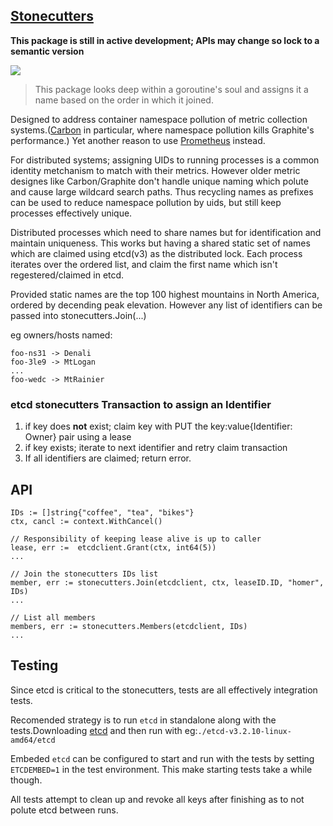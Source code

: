 [Stonecutters](https://youtu.be/HmEtR17A6ck?t=2m55s)
------------

**This package is still in active development; APIs may change so lock to a semantic version**

![](https://vignette1.wikia.nocookie.net/simpsons/images/1/16/Hammer_symbol.png/revision/latest?cb=20101006090032)

> This package looks deep within a goroutine's soul and assigns it a name based on the order in which it joined.

Designed to address container namespace pollution of metric collection systems.([Carbon](https://github.com/graphite-project/carbon) in particular, where namespace pollution kills Graphite's performance.) Yet another reason to use [Prometheus](https://prometheus.io/) instead.

For distributed systems; assigning UIDs to running processes is a common identity metchanism to match with their metrics. However older metric designes like Carbon/Graphite don't handle unique naming which polute and cause large wildcard search paths. Thus recycling names as prefixes can be used to reduce namespace pollution by uids, but still keep processes effectively unique. 

Distributed processes which need to share names but for identification and maintain uniqueness. This works but having a shared static set of names which are claimed using etcd(v3) as the distributed lock. Each process iterates over the ordered list, and claim the first name which isn't regestered/claimed in etcd.

Provided static names are the top 100 highest mountains in North America, ordered by decending peak elevation. However any list of identifiers can be passed into stonecutters.Join(...)  

eg owners/hosts named:

```
foo-ns31 -> Denali
foo-3le9 -> MtLogan
...
foo-wedc -> MtRainier
```

### etcd stonecutters Transaction to assign an Identifier 
1. if key does **not** exist; claim key with PUT the key:value{Identifier: Owner} pair using a lease
2. if key exists; iterate to next identifier and retry claim transaction
3. If all identifiers are claimed; return error.

## API

```
IDs := []string{"coffee", "tea", "bikes"}
ctx, cancl := context.WithCancel()

// Responsibility of keeping lease alive is up to caller
lease, err :=  etcdclient.Grant(ctx, int64(5))
...

// Join the stonecutters IDs list
member, err := stonecutters.Join(etcdclient, ctx, leaseID.ID, "homer", IDs)
...

// List all members
members, err := stonecutters.Members(etcdclient, IDs)
...
```

## Testing

Since etcd is critical to the stonecutters, tests are all effectively integration tests.

Recomended strategy is to run `etcd` in standalone along with the tests.Downloading [etcd](https://github.com/etcd-io/etcd/releases/tag/v3.2.10) and then run with eg:`./etcd-v3.2.10-linux-amd64/etcd`


Embeded `etcd` can be configured to start and run with the tests by setting `ETCDEMBED=1` in the test environment. This make starting tests take a while though.

All tests attempt to clean up and revoke all keys after finishing as to not polute etcd between runs.
